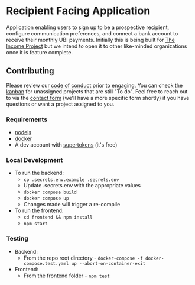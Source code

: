 # Recipient Facing Application

Application enabling users to sign up to be a prospective recipient, configure communication preferences, and connect a bank account to receive their monthly UBI payments. Initially this is being built for [The Income Project](https://www.incomeproject.org) but we intend to open it to other like-minded organizations once it is feature complete.

## Contributing

Please review our [code of conduct](CODE_OF_CONDUCT.md) prior to engaging. You can check the [kanban](https://airtable.com/shr70PWVXBz9CHlyZ/tblLDacF1fREpCbYd) for unassigned projects that are still "To do". Feel free to reach out to via the [contact form](https://www.incomeproject.org/contact-us) (we'll have a more specific form shortly) if you have questions or want a project assigned to you.

### Requirements

- [nodejs](https://nodejs.org)
- [docker](https://docs.docker.com/get-docker/)
- A dev account with [supertokens](https://supertokens.com/) (it's free)

### Local Development

- To run the backend:
  - `cp .secrets.env.example .secrets.env`
  - Update .secrets.env with the appropriate values
  - `docker compose build`
  - `docker compose up`
  - Changes made will trigger a re-compile
- To run the frontend:
  - `cd frontend && npm install`
  - `npm start`

### Testing

- Backend:
  - From the repo root directory - `docker-compose -f docker-compose.test.yaml up --abort-on-container-exit`
- Frontend:
  - From the frontend folder - `npm test`
